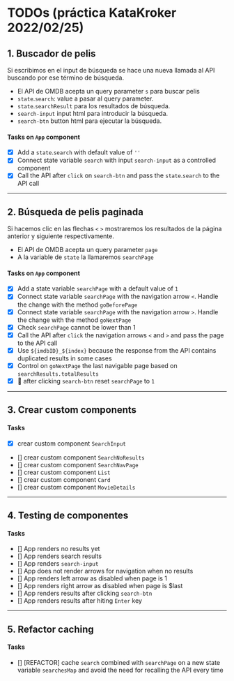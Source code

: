 # TODOs (práctica KataKroker 2022/02/25)

## 1. Buscador de pelis

Si escribimos en el input de búsqueda se hace una nueva llamada al API buscando por ese término de búsqueda.

- El API de OMDB acepta un query parameter `s` para buscar pelis
- `state`.`search`: value a pasar al query parameter.
- `state`.`searchResult` para los resultados de búsqueda.
- `search-input` input html para introducir la búsqueda.
- `search-btn` button html para ejecutar la búsqueda.

#### Tasks on `App` component

- [x] Add a `state`.`search` with default value of `''`
- [x] Connect state variable `search` with input `search-input` as a controlled component
- [x] Call the API after `click` on `search-btn` and pass the `state`.`search` to the API call

---

## 2. Búsqueda de pelis paginada

Si hacemos clic en las flechas `<` `>` mostraremos los resultados de la página anterior y siguiente respectivamente.

- El API de OMDB acepta un query parameter `page`
- A la variable de `state` la llamaremos `searchPage`

#### Tasks on `App` component

- [x] Add a state variable `searchPage` with a default value of `1`
- [x] Connect state variable `searchPage` with the navigation arrow `<`. Handle the change with the method `goBeforePage`
- [x] Connect state variable `searchPage` with the navigation arrow `>`. Handle the change with the method `goNextPage`
- [x] Check `searchPage` cannot be lower than 1
- [x] Call the API after `click` the navigation arrows `<` and `>` and pass the page to the API call
- [x] Use `${imdbID}_${index}` because the response from the API contains duplicated results in some cases
- [x] Control on `goNextPage` the last navigable page based on `searchResults.totalResults`
- [x] :bug: after clicking `search-btn` reset `searchPage` to `1`

---

## 3. Crear custom components

#### Tasks

- [x] crear custom component `SearchInput`
- [] crear custom component `SearchNoResults`
- [] crear custom component `SearchNavPage`
- [] crear custom component `List`
- [] crear custom component `Card`
- [] crear custom component `MovieDetails`

---

## 4. Testing de componentes

#### Tasks

- [] App renders no results yet
- [] App renders search results
- [] App renders `search-input`
- [] App does not render arrows for navigation when no results
- [] App renders left arrow as disabled when page is 1
- [] App renders right arrow as disabled when page is $last
- [] App renders results after clicking `search-btn`
- [] App renders results after hiting `Enter` key

---

## 5. Refactor caching

#### Tasks

- [] [REFACTOR] cache `search` combined with `searchPage` on a new state variable `searchesMap` and avoid the need for recalling the API every time
